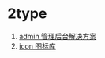 # 2type

1. [admin 管理后台解决方案](https://github.com/2type/admin)
2. [icon 图标库](https://github.com/2type/admin)
